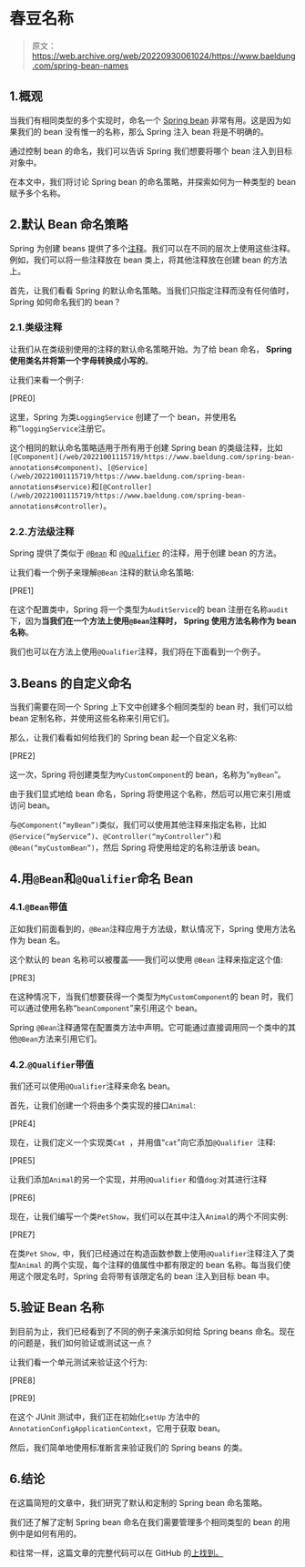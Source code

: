# 春豆名称

> 原文：<https://web.archive.org/web/20220930061024/https://www.baeldung.com/spring-bean-names>

## 1.概观

当我们有相同类型的多个实现时，命名一个 [Spring bean](/web/20221001115719/https://www.baeldung.com/spring-bean) 非常有用。这是因为如果我们的 bean 没有惟一的名称，那么 Spring 注入 bean 将是不明确的。

通过控制 bean 的命名，我们可以告诉 Spring 我们想要将哪个 bean 注入到目标对象中。

在本文中，我们将讨论 Spring bean 的命名策略，并探索如何为一种类型的 bean 赋予多个名称。

## 2.默认 Bean 命名策略

Spring 为创建 beans 提供了多个[注释](/web/20221001115719/https://www.baeldung.com/spring-bean-annotations)。我们可以在不同的层次上使用这些注释。例如，我们可以将一些注释放在 bean 类上，将其他注释放在创建 bean 的方法上。

首先，让我们看看 Spring 的默认命名策略。当我们只指定注释而没有任何值时，Spring 如何命名我们的 bean？

### 2.1.类级注释

让我们从在类级别使用的注释的默认命名策略开始。为了给 bean 命名， **Spring 使用类名并将第一个字母转换成小写的**。

让我们来看一个例子:

[PRE0]

这里，Spring 为类`LoggingService` 创建了一个 bean，并使用名称“`loggingService`注册它。

这个相同的默认命名策略适用于所有用于创建 Spring bean 的类级注释，比如`[@Component](/web/20221001115719/https://www.baeldung.com/spring-bean-annotations#component)`、`[@Service](/web/20221001115719/https://www.baeldung.com/spring-bean-annotations#service)`和`[@Controller](/web/20221001115719/https://www.baeldung.com/spring-bean-annotations#controller)`。

### 2.2.方法级注释

Spring 提供了类似于 [`@Bean`](/web/20221001115719/https://www.baeldung.com/spring-bean-annotations) 和 [`@Qualifier`](/web/20221001115719/https://www.baeldung.com/spring-qualifier-annotation) 的注释，用于创建 bean 的方法。

让我们看一个例子来理解`@Bean` 注释的默认命名策略:

[PRE1]

在这个配置类中，Spring 将一个类型为`AuditService`的 bean 注册在名称`audit`下，因为**当我们在一个方法上使用`@Bean`注释时，** **Spring 使用方法名称作为 bean 名称**。

我们也可以在方法上使用`@Qualifier`注释，我们将在下面看到一个例子。

## 3.Beans 的自定义命名

当我们需要在同一个 Spring 上下文中创建多个相同类型的 bean 时，我们可以给 bean 定制名称，并使用这些名称来引用它们。

那么，让我们看看如何给我们的 Spring bean 起一个自定义名称:

[PRE2]

这一次，Spring 将创建类型为`MyCustomComponent`的 bean，名称为“`myBean`”。

由于我们显式地给 bean 命名，Spring 将使用这个名称，然后可以用它来引用或访问 bean。

与`@Component(“myBean”)`类似，我们可以使用其他注释来指定名称，比如`@Service(“myService”)`、`@Controller(“myController”)`和`@Bean(“myCustomBean”)`，然后 Spring 将使用给定的名称注册该 bean。

## 4.用`@Bean`和`@Qualifier`命名 Bean

### 4.1.`@Bean`带值

正如我们前面看到的，`@Bean`注释应用于方法级，默认情况下，Spring 使用方法名作为 bean 名。

这个默认的 bean 名称可以被覆盖——我们可以使用 `@Bean` 注释来指定这个值:

[PRE3]

在这种情况下，当我们想要获得一个类型为`MyCustomComponent`的 bean 时，我们可以通过使用名称“`beanComponent`”来引用这个 bean。

Spring `@Bean`注释通常在配置类方法中声明。它可能通过直接调用同一个类中的其他`@Bean`方法来引用它们。

### 4.2.`@Qualifier`带值

我们还可以使用`@Qualifier`注释来命名 bean。

首先，让我们创建一个将由多个类实现的接口`Animal`:

[PRE4]

现在，让我们定义一个实现类`Cat `，并用值“`cat`”向它添加`@Qualifier `注释:

[PRE5]

让我们添加`Animal`的另一个实现，并用`@Qualifier` 和值`dog`:对其进行注释

[PRE6]

现在，让我们编写一个类`PetShow`，我们可以在其中注入`Animal`的两个不同实例:

[PRE7]

在类`Pet` `Show,` 中，我们已经通过在构造函数参数上使用`@Qualifier`注释注入了类型`Animal` 的两个实现，每个注释的值属性中都有限定的 bean 名称。每当我们使用这个限定名时，Spring 会将带有该限定名的 bean 注入到目标 bean 中。

## 5.验证 Bean 名称

到目前为止，我们已经看到了不同的例子来演示如何给 Spring beans 命名。现在的问题是，我们如何验证或测试这一点？

让我们看一个单元测试来验证这个行为:

[PRE8]

[PRE9]

在这个 JUnit 测试中，我们正在初始化`setUp` 方法中的`AnnotationConfigApplicationContext`，它用于获取 bean。

然后，我们简单地使用标准断言来验证我们的 Spring beans 的类。

## 6.结论

在这篇简短的文章中，我们研究了默认和定制的 Spring bean 命名策略。

我们还了解了定制 Spring bean 命名在我们需要管理多个相同类型的 bean 的用例中是如何有用的。

和往常一样，这篇文章的完整代码可以在 GitHub 的[上找到。](https://web.archive.org/web/20221001115719/https://github.com/eugenp/tutorials/tree/master/spring-core-5)